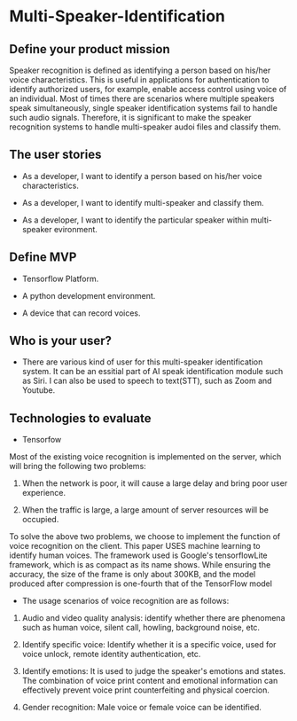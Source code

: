 # Multi-Speaker-Identification

## Define your product mission

  Speaker recognition is defined as identifying a person based on his/her voice characteristics. This is useful in applications for authentication to identify authorized users, for example, enable access control using voice of an individual. Most of times there are scenarios where multiple speakers speak simultaneously, single speaker identification systems fail to handle such audio signals. Therefore, it is significant to make the speaker recognition systems to handle multi-speaker audoi files and classify them.

## The user stories

* As a developer, I want to identify a person based on his/her voice characteristics.

* As a developer, I want to identify multi-speaker and classify them.

* As a developer, I want to identify the particular speaker within multi-speaker evironment.

## Define MVP 

* Tensorflow Platform.

* A python development environment.

* A device that can record voices. 


## Who is your user?

* There are various kind of user for this multi-speaker identification system. It can be an essitial part of AI speak identification module such as Siri. I can also be used to speech to text(STT), such as Zoom  and Youtube. 

## Technologies to evaluate
* Tensorfow

Most of the existing voice recognition is implemented on the server, which will bring the following two problems:

1) When the network is poor, it will cause a large delay and bring poor user experience.

2) When the traffic is large, a large amount of server resources will be occupied.

To solve the above two problems, we choose to implement the function of voice recognition on the client. This paper USES machine learning to identify human voices. The framework used is Google's tensorflowLite framework, which is as compact as its name shows. While ensuring the accuracy, the size of the frame is only about 300KB, and the model produced after compression is one-fourth that of the TensorFlow model

* The usage scenarios of voice recognition are as follows:

1) Audio and video quality analysis: identify whether there are phenomena such as human voice, silent call, howling, background noise, etc.

2) Identify specific voice: Identify whether it is a specific voice, used for voice unlock, remote identity authentication, etc.

3) Identify emotions: It is used to judge the speaker's emotions and states. The combination of voice print content and emotional information can effectively prevent voice print counterfeiting and physical coercion.

4) Gender recognition: Male voice or female voice can be identified.


